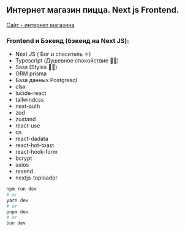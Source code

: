 ## Интернет магазин пицца. Next js Frontend. 

[Сайт - интернет магазина](https://nextjspizza.vercel.app)

### Frontend и Бэкенд (бэкенд на Next JS):

- Next JS ( Бог и спаситель ⚛︎)
- Typescript (Душевное спокойствие 🙏🏻)
- Sass (Styles 💅🏻)
- ORM prisma
- База данных Postgresql
- clsx
- lucide-react
- tailwindcss
- next-auth
- zod
- zustand
- react-use
- qs
- react-dadata
- react-hot-toast
- react-hook-form
- bcrypt
- axios
- resend
- nextjs-toploader

```bash
npm run dev
# or
yarn dev
# or
pnpm dev
# or
bun dev

